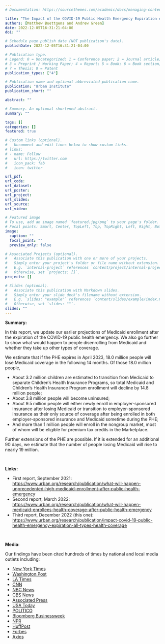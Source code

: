 ```yaml
---
# Documentation: https://sourcethemes.com/academic/docs/managing-content/

title: "The Impact of the COVID-19 Public Health Emergency Expiration on All Types of Health Coverage"
authors: [Matthew Buettgens and Andrew Green]
date: 2022-12-05T16:31:21-04:00
doi: ""

# Schedule page publish date (NOT publication's date).
publishDate: 2022-12-05T16:31:21-04:00

# Publication type.
# Legend: 0 = Uncategorized; 1 = Conference paper; 2 = Journal article;
# 3 = Preprint / Working Paper; 4 = Report; 5 = Book; 6 = Book section;
# 7 = Thesis; 8 = Patent
publication_types: ["4"]

# Publication name and optional abbreviated publication name.
publication: "Urban Institute"
publication_short: ""

abstract: ""

# Summary. An optional shortened abstract.
summary: ""

tags: []
categories: []
featured: true

# Custom links (optional).
#   Uncomment and edit lines below to show custom links.
# links:
# - name: Follow
#   url: https://twitter.com
#   icon_pack: fab
#   icon: twitter

url_pdf:
url_code:
url_dataset:
url_poster:
url_project:
url_slides:
url_source:
url_video:

# Featured image
# To use, add an image named `featured.jpg/png` to your page's folder. 
# Focal points: Smart, Center, TopLeft, Top, TopRight, Left, Right, BottomLeft, Bottom, BottomRight.
image:
  caption: ""
  focal_point: ""
  preview_only: false

# Associated Projects (optional).
#   Associate this publication with one or more of your projects.
#   Simply enter your project's folder or file name without extension.
#   E.g. `internal-project` references `content/project/internal-project/index.md`.
#   Otherwise, set `projects: []`.
projects: []

# Slides (optional).
#   Associate this publication with Markdown slides.
#   Simply enter your slide deck's filename without extension.
#   E.g. `slides: "example"` references `content/slides/example/index.md`.
#   Otherwise, set `slides: ""`.
slides: ""
---
```

**Summary:**

In this report, we update our earlier projections of Medicaid enrollment after the expiration of the COVID-19 public health emergency. We also go further to show what would happen to people disenrolling from Medicaid and whether they take up other types of coverage. 

We estimate that if the PHE expires in April 2023, 18.0 million people will lose Medicaid coverage in the following 14 months. Of those 18.0 million people, 

- About 3.2 million children are estimated to transition from Medicaid to separate Children’s Health Insurance Programs, so total Medicaid and Children’s Health Insurance Program enrollment will decline by 14.8 million people;
- About 3.8 million people will become uninsured;
- About 9.5 million people will either newly enroll in employer-sponsored insurance after losing Medicaid or transition to employer-sponsored insurance as their only source of coverage after being enrolled in both employer-sponsored insurance and Medicaid sometime during the PHE;
- And more than 1 million people will enroll in the nongroup market, most of whom will be eligible for premium tax credits in the Marketplace.

Further extensions of the PHE are possible. If it is extended for an additional 90 days, we estimate
that the number of people losing Medicaid will rise to nearly 19 million. 

<br/>

**Links:**

- First report, September 2021: <https://www.urban.org/research/publication/what-will-happen-unprecedented-high-medicaid-enrollment-after-public-health-emergency>
- Second report, March 2022: <https://www.urban.org/research/publication/what-will-happen-medicaid-enrollees-health-coverage-after-public-health-emergency>
- Third report, December 2022 (this one): <https://www.urban.org/research/publication/impact-covid-19-public-health-emergency-expiration-all-types-health-coverage> 

<br/>

**Media:**

Our findings have been cited hundreds of times by national and local media outlets including:

- [New York Times](https://www.nytimes.com/2022/04/04/opinion/covid-medicaid-loss.html)
- [Washington Post](https://www.washingtonpost.com/health/2022/03/14/medicaid-loss-of-coverage/)
- [LA Times](https://www.latimes.com/science/story/2022-03-14/why-you-may-miss-the-covid-public-health-emergency-when-its-over)
- [CNN](https://www.cnn.com/2022/04/05/politics/obamacare-subsidies-families/index.html)
- [NBC News](https://www.nbcnews.com/health/health-care/public-health-emergency-end-cause-millions-lose-medicaid-coverage-rcna7419)
- [CBS News](https://www.cbsnews.com/news/medicaid-eligibility-millions-may-lose-coverage/)
- [Associated Press](https://apnews.com/article/covid-health-business-coronavirus-vaccine-medicaid-fbb66b72937f3517a5d3d1ba8840f339)
- [USA Today](https://www.usatoday.com/story/news/health/2022/04/01/end-covid-19-emergency-could-jeopardize-medicaid-millions-us/7190506001/?gnt-cfr=1)
- [POLITICO](https://www.politico.com/news/2022/02/02/medicaid-states-pandemic-loss-00004153)
- [Bloomberg Businessweek](https://www.bloomberg.com/news/articles/2022-02-17/renewed-medicaid-eligibility-checks-threaten-health-care-for-millions)
- [NPR](https://www.npr.org/sections/health-shots/2022/02/14/1080295015/why-millions-on-medicaid-are-at-risk-of-losing-coverage-in-the-months-ahead)
- [HuffPost](https://www.huffpost.com/entry/affordable-care-act-obamacare-subsidies-medicaid-family-glitch_n_623a43cfe4b0c727d4849e3e)
- [Forbes](https://www.forbes.com/sites/joshuacohen/2022/09/02/if-covid-19-public-health-emergency-ends-millions-of-americans-could-lose-healthcare-coverage/?sh=8c265fe55139)
- [Axios](https://www.axios.com/local/salt-lake-city/2022/09/19/low-income-utahns-still-not-getting-medicaid)